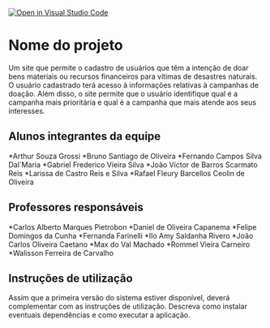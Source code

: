 [![Open in Visual Studio Code](https://classroom.github.com/assets/open-in-vscode-f059dc9a6f8d3a56e377f745f24479a46679e63a5d9fe6f495e02850cd0d8118.svg)](https://classroom.github.com/online_ide?assignment_repo_id=7537100&assignment_repo_type=AssignmentRepo)
# Nome do projeto
Um site que permite o cadastro de usuários que têm a intenção de doar bens materiais ou recursos financeiros para vítimas de desastres naturais. O usuário cadastrado terá acesso à informações relativas à campanhas de doação. Além disso, o site permite que o usuário identifique qual é a campanha mais prioritária e qual é a campanha que mais atende aos seus interesses.

## Alunos integrantes da equipe

*Arthur Souza Grossi
*Bruno Santiago de Oliveira
*Fernando Campos Silva Dal´Maria
*Gabriel Frederico Vieira Silva
*João Víctor de Barros Scarmato Reis
*Larissa de Castro Reis e Silva
*Rafael Fleury Barcellos Ceolin de Oliveira

## Professores responsáveis

*Carlos Alberto Marques Pietrobon
*Daniel de Oliveira Capanema
*Felipe Domingos da Cunha
*Fernanda Farinelli
*Ilo Amy Saldanha Rivero
*João Carlos Oliveira Caetano
*Max do Val Machado
*Rommel Vieira Carneiro
*Walisson Ferreira de Carvalho

## Instruções de utilização

Assim que a primeira versão do sistema estiver disponível, deverá complementar com as instruções de utilização. Descreva como instalar eventuais dependências e como executar a aplicação.
